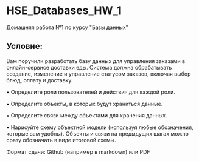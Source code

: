 # HSE_Databases_HW_1
Домашняя работа №1 по курсу "Базы данных"


## Условие:

Вам поручили разработать базу данных для управления заказами в онлайн-сервисе доставки еды. Система должна обрабатывать создание, изменение и управление статусом заказов, включая выбор блюд, оплату и доставку.

• Определите роли пользователей и действия для каждой роли.

• Определите объекты, в которых будут храниться данные.

• Определите связи между объектами для хранения данных.

• Нарисуйте схему объектной модели (используя любые обозначения, которые вам удобны). Объекты и связи на предыдущих шагах можно сразу обозначать в виде итоговой схемы.

Формат сдачи: Github (например в markdown) или PDF
